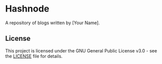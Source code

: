 # Hashnode

A repository of blogs written by [Your Name].

## License

This project is licensed under the GNU General Public License v3.0 - see the [LICENSE](LICENSE) file for details.
